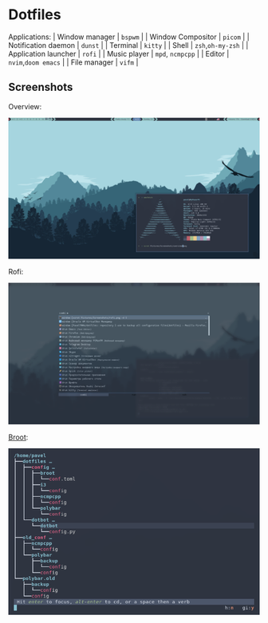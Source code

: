 Dotfiles
=================

Applications:
| Window manager       | `bspwm`             |
| Window Compositor    | `picom`             |
| Notification daemon  | `dunst`             |
| Terminal             | `kitty`             |
| Shell                | `zsh`,`oh-my-zsh`   |
| Application launcher | `rofi`              |
| Music player         | `mpd`, `ncmpcpp`    |
| Editor               | `nvim`,`doom emacs` |
| File manager         | `vifm`              |

Screenshots
-----------------
Overview:

![overview-img](misc/overview.png)

Rofi:

![rofi-img](misc/rofi.png)

[Broot][broot]:

![broot-img](misc/broot.png)


[broot]: https://github.com/Canop/broot
